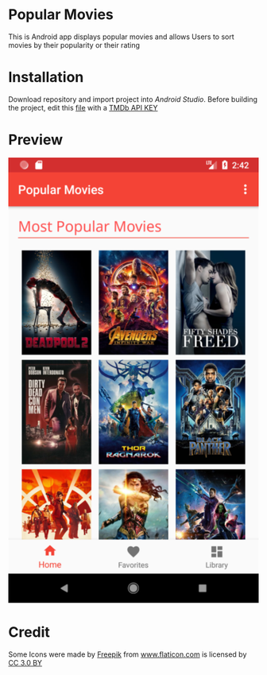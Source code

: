 # Popular Movies
This is Android app displays popular movies and allows Users to sort movies by their popularity or their rating
# Installation
Download repository and import project into *Android Studio*. Before building the project, edit this [file](https://github.com/mkenlo/Popular-Movies/blob/master/app/src/main/java/com/mkenlo/popularmovies/utils/MoviesUtils.java) with a [TMDb API KEY](https://www.themoviedb.org)
# Preview
![preview image](preview.png)

# Credit
Some Icons were made by <a href="http://www.freepik.com" title="Freepik">Freepik</a> from <a href="https://www.flaticon.com/" title="Flaticon">www.flaticon.com</a> is licensed by <a href="http://creativecommons.org/licenses/by/3.0/" title="Creative Commons BY 3.0" target="_blank">CC 3.0 BY</a>
 

